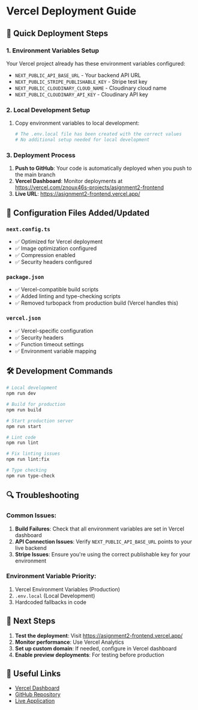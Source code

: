 # Vercel Deployment Guide

## 🚀 Quick Deployment Steps

### 1. Environment Variables Setup
Your Vercel project already has these environment variables configured:
- `NEXT_PUBLIC_API_BASE_URL` - Your backend API URL
- `NEXT_PUBLIC_STRIPE_PUBLISHABLE_KEY` - Stripe test key
- `NEXT_PUBLIC_CLOUDINARY_CLOUD_NAME` - Cloudinary cloud name
- `NEXT_PUBLIC_CLOUDINARY_API_KEY` - Cloudinary API key

### 2. Local Development Setup
1. Copy environment variables to local development:
   ```bash
   # The .env.local file has been created with the correct values
   # No additional setup needed for local development
   ```

### 3. Deployment Process
1. **Push to GitHub**: Your code is automatically deployed when you push to the main branch
2. **Vercel Dashboard**: Monitor deployments at https://vercel.com/znoux46s-projects/asignment2-frontend
3. **Live URL**: https://asignment2-frontend.vercel.app/

## 🔧 Configuration Files Added/Updated

### `next.config.ts`
- ✅ Optimized for Vercel deployment
- ✅ Image optimization configured
- ✅ Compression enabled
- ✅ Security headers configured

### `package.json`
- ✅ Vercel-compatible build scripts
- ✅ Added linting and type-checking scripts
- ✅ Removed turbopack from production build (Vercel handles this)

### `vercel.json`
- ✅ Vercel-specific configuration
- ✅ Security headers
- ✅ Function timeout settings
- ✅ Environment variable mapping

## 🛠️ Development Commands

```bash
# Local development
npm run dev

# Build for production
npm run build

# Start production server
npm run start

# Lint code
npm run lint

# Fix linting issues
npm run lint:fix

# Type checking
npm run type-check
```

## 🔍 Troubleshooting

### Common Issues:
1. **Build Failures**: Check that all environment variables are set in Vercel dashboard
2. **API Connection Issues**: Verify `NEXT_PUBLIC_API_BASE_URL` points to your live backend
3. **Stripe Issues**: Ensure you're using the correct publishable key for your environment

### Environment Variable Priority:
1. Vercel Environment Variables (Production)
2. `.env.local` (Local Development)
3. Hardcoded fallbacks in code

## 📝 Next Steps

1. **Test the deployment**: Visit https://asignment2-frontend.vercel.app/
2. **Monitor performance**: Use Vercel Analytics
3. **Set up custom domain**: If needed, configure in Vercel dashboard
4. **Enable preview deployments**: For testing before production

## 🔗 Useful Links

- [Vercel Dashboard](https://vercel.com/znoux46s-projects/asignment2-frontend)
- [GitHub Repository](https://github.com/znoux46/Asignment2Frontend)
- [Live Application](https://asignment2-frontend.vercel.app/)
